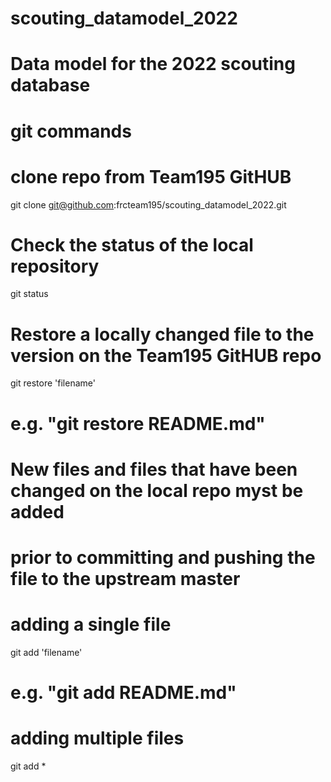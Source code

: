 # scouting_datamodel_2022
# Data model for the 2022 scouting database

# git commands
# clone repo from Team195 GitHUB
git clone git@github.com:frcteam195/scouting_datamodel_2022.git

# Check the status of the local repository
git status

# Restore a locally changed file to the version on the Team195 GitHUB repo
git restore 'filename'
# e.g. "git restore README.md"

# New files and files that have been changed on the local repo myst be added
#	prior to committing and pushing the file to the upstream master
# adding a single file
git add 'filename'
# e.g. "git add README.md"
# adding multiple files
git add *


